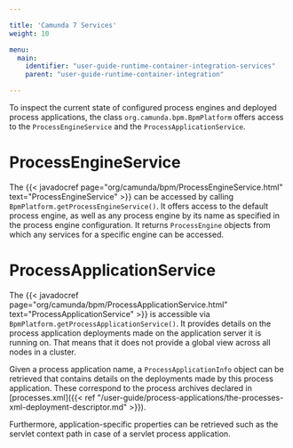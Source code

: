 ```yaml
---

title: 'Camunda 7 Services'
weight: 10

menu:
  main:
    identifier: "user-guide-runtime-container-integration-services"
    parent: "user-guide-runtime-container-integration"

---
```


To inspect the current state of configured process engines and deployed process applications, the class `org.camunda.bpm.BpmPlatform` offers access to the `ProcessEngineService` and the `ProcessApplicationService`.


# ProcessEngineService

The {{< javadocref page="org/camunda/bpm/ProcessEngineService.html" text="ProcessEngineService" >}} can be accessed by calling `BpmPlatform.getProcessEngineService()`. It offers access to the default process engine, as well as any process engine by its name as specified in the process engine configuration. It returns `ProcessEngine` objects from which any services for a specific engine can be accessed.


# ProcessApplicationService

The {{< javadocref page="org/camunda/bpm/ProcessApplicationService.html" text="ProcessApplicationService" >}} is accessible via `BpmPlatform.getProcessApplicationService()`. It provides details on the process application deployments made on the application server it is running on. That means that it does not provide a global view across all nodes in a cluster.

Given a process application name, a `ProcessApplicationInfo` object can be retrieved that contains details on the deployments made by this process application. These correspond to the process archives declared in [processes.xml]({{< ref "/user-guide/process-applications/the-processes-xml-deployment-descriptor.md" >}}).

Furthermore, application-specific properties can be retrieved such as the servlet context path in case of a servlet process application.
